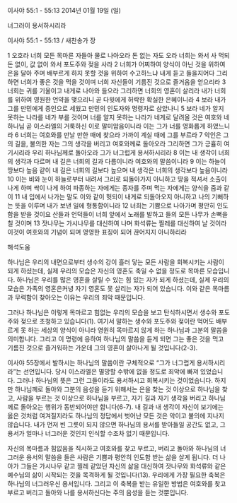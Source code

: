 이사야 55:1 - 55:13 
2014년 01월 19일 (일)

너그러이 용서하시리라



이사야 55:1 - 55:13 / 새찬송가  장


1 오호라 너희 모든 목마른 자들아 물로 나아오라 돈 없는 자도 오라 너희는 와서 사 먹되 돈 없이, 값 없이 와서 포도주와 젖을 사라 2 너희가 어찌하여 양식이 아닌 것을 위하여 은을 달아 주며 배부르게 하지 못할 것을 위하여 수고하느냐 내게 듣고 들을지어다 그리하면 너희가 좋은 것을 먹을 것이며 너희 자신들이 기름진 것으로 즐거움을 얻으리라 3 너희는 귀를 기울이고 내게로 나아와 들으라 그리하면 너희의 영혼이 살리라 내가 너희를 위하여 영원한 언약을 맺으리니 곧 다윗에게 허락한 확실한 은혜이니라 4 보라 내가 그를 만민에게 증인으로 세웠고 만민의 인도자와 명령자로 삼았나니 5 보라 네가 알지 못하는 나라를 네가 부를 것이며 너를 알지 못하는 나라가 네게로 달려올 것은 여호와 네 하나님 곧 이스라엘의 거룩하신 이로 말미암음이니라 이는 그가 너를 영화롭게 하였느니라 6 너희는 여호와를 만날 만한 때에 찾으라 가까이 계실 때에 그를 부르라 7 악인은 그의 길을, 불의한 자는 그의 생각을 버리고 여호와께로 돌아오라 그리하면 그가 긍휼히 여기시리라 우리 하나님께로 돌아오라 그가 너그럽게 용서하시리라 8 이는 내 생각이 너희의 생각과 다르며 내 길은 너희의 길과 다름이니라 여호와의 말씀이니라 9 이는 하늘이 땅보다 높음 같이 내 길은 너희의 길보다 높으며 내 생각은 너희의 생각보다 높음이니라 10 이는 비와 눈이 하늘로부터 내려서 그리로 되돌아가지 아니하고 땅을 적셔서 소출이 나게 하며 싹이 나게 하여 파종하는 자에게는 종자를 주며 먹는 자에게는 양식을 줌과 같이 11 내 입에서 나가는 말도 이와 같이 헛되이 내게로 되돌아오지 아니하고 나의 기뻐하는 뜻을 이루며 내가 보낸 일에 형통함이니라 12 너희는 기쁨으로 나아가며 평안히 인도함을 받을 것이요 산들과 언덕들이 너희 앞에서 노래를 발하고 들의 모든 나무가 손뼉을 칠 것이며 13 잣나무는 가시나무를 대신하여 나며 화석류는 찔레를 대신하여 날 것이라 이것이 여호와의 기념이 되며 영영한 표징이 되어 끊어지지 아니하리라

해석도움





하나님은 우리의 내면으로부터 생수의 강이 흘러 닿는 모든 사람을 회복시키는 사람이 되게 하셨는데, 실제 우리의 모습은 자신의 영혼도 축일 수 없을 정도로 목마른 모습입니다. 하나님은 우리를 많은 영혼을 살릴 수 있는 힘 있는 자가 되게 하셨는데, 실제 우리의 모습은 가족의 영혼은커녕 자기 영혼도 못 살리는 자가 되어 있습니다. 이와 같은 목마름과 무력함이 찾아오는 이유는 우리의 죄악 때문입니다. 

그러나 하나님은 이렇게 목마르고 힘없는 우리의 모습을 보고 탄식하시면서 생수와 포도주와 젖으로 초청하고 있습니다(1). 여기서 말하는 생수와 포도주와 젖이란 먹어도 배부르게 못 하는 세상의 양식이 아니라 영원히 목마르지 않게 하는 하나님과 그분의 말씀을 의미합니다. 그리고 이 명령에 응하여 하나님의 말씀을 듣게 되면 그는 좋은 것을 먹고 기름진 것으로 즐거워하는 가운데 그의 영혼이 살아나게 될 것입니다(2-3).

이사야 55장에서 발하시는 하나님의 말씀이란 구체적으로 “그가 너그럽게 용서하시리라”는 선언입니다. 당시 이스라엘은 멸망할 수밖에 없을 정도로 죄악에 빠져 있었습니다. 그러나 하나님의 뜻은 그런 그들이라도 용서하시고 회복시키는 것이었습니다. 하지만 하나님께로 돌아와 그분의 음성을 듣기 위해서는 은을 찾는 것 이상으로 하나님을 찾고, 사람을 부르는 것 이상으로 하나님을 부르고, 자기 길과 자기 생각을 버리고 하나님께로 돌아오는 행위가 동반되어야만 합니다(6-7). 내 길과 내 생각이  자신이 보기에는 옳은 것처럼 여겨질지라도 하나님의 정답에서 벗어난 모든 것은 악이고 불의에 지나지 않습니다. 내가 먼저 빈 그릇이 되지 않으면 하나님의 용서를 받아들일 공간도 없고, 그 용서가 얼마나 너그러운 것인지 인식할 수조차 없기 때문입니다. 

자신의 목마름과 힘없음을 직시하고 여호와를 찾고 부르고, 버리고 돌아와 하나님의 너그러운 용서의 말씀을 들은 사람은 기쁨과 평안히 인도함 받는 삶을 살게 됩니다. 더 나아가 그들은 가시나무 같고 찔레 같았던 자신의 삶을 대신하여 잣나무와 화석류와 같은 예수님의 삶이 시작되는 것을 목격하게 될 것입니다(13). 우리에게 가장 필요한 축복은 하나님의 너그러우신 용서입니다. 그리고 이 축복을 받는 유일한 방법은 여호와를 찾고 부르고 버리고 돌아와 나를 용서하신다는 주의 음성을 듣는 것뿐입니다.